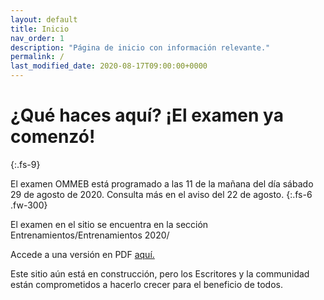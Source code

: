 ```yaml
---
layout: default
title: Inicio 
nav_order: 1
description: "Página de inicio con información relevante."
permalink: /
last_modified_date: 2020-08-17T09:00:00+0000
---
```



# ¿Qué haces aquí? ¡El examen ya comenzó!
{:.fs-9}

El examen <span class="deg-sitio deg-sitio-texto">OMMEB</span> está programado a las <span class="deg-sitio deg-sitio-texto">11</span> de la mañana del día sábado <span class="deg-sitio deg-sitio-texto">29 de agosto de 2020</span>. Consulta más en el aviso del 22 de agosto.
{:.fs-6 .fw-300}

El examen en el sitio se encuentra en la sección Entrenamientos/Entrenamientos 2020/

Accede a una versión en PDF [aquí.](https://1drv.ms/b/s!AkFcFd40w8EsgWyufUR39FoovR6j?e=3czTRC)

Este sitio aún está en construcción, pero los <span class="deg-sitio deg-sitio-texto">Escritores</span> y la c<span class="deg-sitio deg-sitio-texto">omm</span>unidad están comprometidos a hacerlo crecer para el beneficio de todos.
